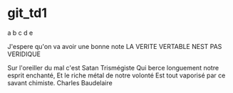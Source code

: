 # git_td1
a
b
c
d
e

J'espere
qu'on
va
avoir
une bonne
note
LA 
VERITE
VERTABLE
NEST 
PAS 
VERIDIQUE

Sur l'oreiller du mal c'est Satan Trismégiste
Qui berce longuement notre esprit enchanté,
Et le riche métal de notre volonté
Est tout vaporisé par ce savant chimiste.
Charles 
Baudelaire

